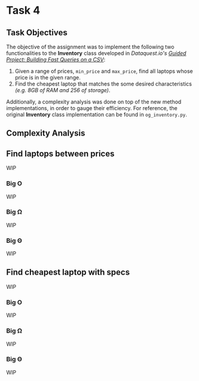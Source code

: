 # **Task 4**

## **Task Objectives**

The objective of the assignment was to implement the following two functionalities to the **Inventory** class developed in *Dataquest.io's [Guided Project: Building Fast Queries on a CSV](https://app.dataquest.io/c/86/m/481/guided-project%253A-building-fast-queries-on-a-csv/)*:

1. Given a range of prices, `min_price` and `max_price`, find all laptops whose price is in the given range. 
2. Find the cheapest laptop  that matches the some desired characteristics *(e.g. 8GB of RAM and 256 of storage)*.

Additionally, a complexity analysis was done on top of the new method implementations, in order to gauge their efficiency. For reference, the original **Inventory** class implementation can be found in `og_inventory.py`.

## **Complexity Analysis**

## Find laptops between prices

WIP

### Big O

WIP

### Big Ω

WIP

### Big Θ

WIP

## Find cheapest laptop with specs

WIP

### Big O

WIP

### Big Ω

WIP

### Big Θ

WIP
